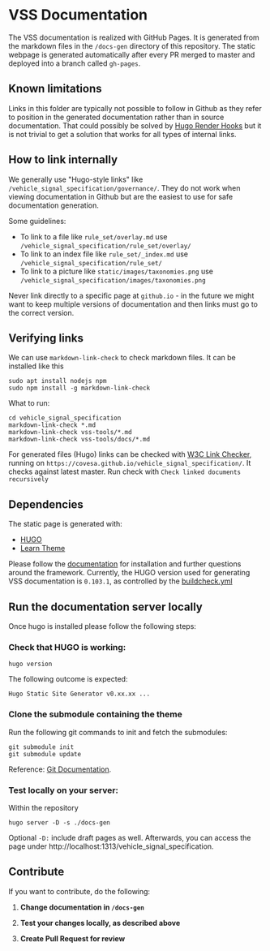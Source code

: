 # VSS Documentation

The VSS documentation is realized with GitHub Pages. It is generated from
the markdown files in the ```/docs-gen``` directory of this repository.
The static webpage is generated automatically after every PR merged to master
and deployed into a branch called `gh-pages`.

## Known limitations

Links in this folder are typically not possible to follow in Github as they refer to position in the generated documentation
rather than in source documentation. That could possibly be solved by [Hugo Render Hooks](https://gohugo.io/templates/render-hooks/)
but it is not trivial to get a solution that works for all types of internal links.

## How to link internally

We generally use "Hugo-style links" like `/vehicle_signal_specification/governance/`.
They do not work when viewing documentation in Github but are the easiest to use for safe documentation generation.

Some guidelines:

* To link to a file like `rule_set/overlay.md` use `/vehicle_signal_specification/rule_set/overlay/`
* To link to an index file like `rule_set/_index.md` use `/vehicle_signal_specification/rule_set/`
* To link to a picture like `static/images/taxonomies.png` use `/vehicle_signal_specification/images/taxonomies.png`

Never link directly to a specific page at `github.io` - in the future we might want to keep multiple versions of
documentation and then links must go to the correct version.

## Verifying links

We can use `markdown-link-check` to check markdown files. It can be installed like this

```
sudo apt install nodejs npm
sudo npm install -g markdown-link-check
```

What to run:
```
cd vehicle_signal_specification
markdown-link-check *.md
markdown-link-check vss-tools/*.md
markdown-link-check vss-tools/docs/*.md
```

For generated files (Hugo) links can be checked with [W3C Link Checker](https://validator.w3.org/checklink), running
on `https://covesa.github.io/vehicle_signal_specification/`. It checks against latest master.
Run check with `Check linked documents recursively`


## Dependencies

The static page is generated with:

- [HUGO](https://gohugo.io/)
- [Learn Theme](https://themes.gohugo.io/hugo-theme-learn/)

Please follow the [documentation](https://gohugo.io/documentation/) for installation and further questions around the framework.
Currently, the HUGO version used for generating VSS documentation is `0.103.1`,
as controlled by the [buildcheck.yml](https://github.com/COVESA/vehicle_signal_specification/blob/master/.github/workflows/buildcheck.yml)


## Run the documentation server locally

Once hugo is installed please follow the following steps:

### Check that HUGO is working:
```
hugo version
```
The following outcome is expected:

```
Hugo Static Site Generator v0.xx.xx ...
```

### Clone the submodule containing the theme

Run the following git commands to init and fetch the submodules:

```
git submodule init
git submodule update
```

Reference: [Git Documentation](https://git-scm.com/book/en/v2/Git-Tools-Submodules).

### Test locally on your server:

Within the repository

```
hugo server -D -s ./docs-gen
```

Optional ```-D:``` include draft pages as well. Afterwards, you can access the
page under http://localhost:1313/vehicle_signal_specification.

## Contribute

If you want to contribute, do the following:

1. **Change documentation in ```/docs-gen```**

1. **Test your changes locally, as described above**

1. **Create Pull Request for review**
